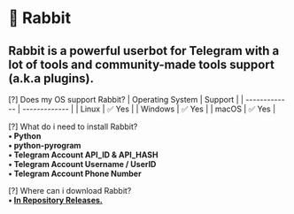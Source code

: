 # 🐇 Rabbit
## Rabbit is a powerful userbot for Telegram with a lot of tools and community-made tools support (a.k.a plugins). 

[?] Does my OS support Rabbit?
| Operating System  | Support |
| ------------- | ------------- |
| Linux  | ✅ Yes |
| Windows  | ✅ Yes |
| macOS    | ✅ Yes  |

[?] What do i need to install Rabbit?\
**• Python**\
**• python-pyrogram**\
**• Telegram Account API_ID & API_HASH**\
**• Telegram Account Username / UserID**\
**• Telegram Account Phone Number**

[?] Where can i download Rabbit?\
**• [In Repository Releases.](https://github.com/realbxnnie/rabbit/releases)**
